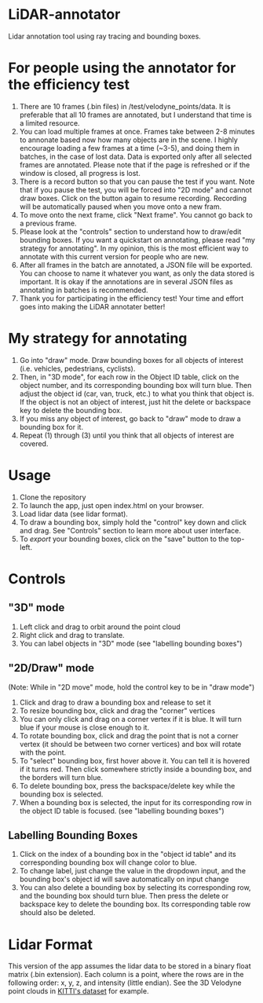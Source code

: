 # LiDAR-annotator
Lidar annotation tool using ray tracing and bounding boxes.

# For people using the annotator for the efficiency test
1. There are 10 frames (.bin files) in /test/velodyne_points/data. It is preferable that all 10 frames are annotated, but I understand that time is a limited resource. 
2. You can load multiple frames at once. Frames take between 2-8 minutes to annonate based now how many objects are in the scene. I highly encourage loading a few frames at a time (~3-5), and doing them in batches, in the case of lost data. Data is exported only after all selected frames are annotated. Please note that if the page is refreshed or if the window is closed, all progress is lost. 
3. There is a record button so that you can pause the test if you want. Note that if you pause the test, you will be forced into "2D mode" and cannot draw boxes. Click on the button again to resume recording. Recording will be automatically paused when you move onto a new fram. 
4. To move onto the next frame, click "Next frame". You cannot go back to a previous frame.
5. Please look at the "controls" section to understand how to draw/edit bounding boxes. If you want a quickstart on annotating, please read "my strategy for annotating". In my opinion, this is the most efficient way to annotate with this current version for people who are new. 
6. After all frames in the batch are annotated, a JSON file will be exported. You can choose to name it whatever you want, as only the data stored is important. It is okay if the annotations are in several JSON files as annotating in batches is recommended. 
7. Thank you for participating in the efficiency test! Your time and effort goes into making the LiDAR annotater better!


# My strategy for annotating
1. Go into "draw" mode. Draw bounding boxes for all objects of interest (i.e. vehicles, pedestrians, cyclists). 
2. Then, in "3D mode", for each row in the Object ID table, click on the object number, and its corresponding bounding box will turn blue. Then adjust the object id (car, van, truck, etc.) to what you think that object is. If the object is not an object of interest, just hit the delete or backspace key to delete the bounding box. 
3. If you miss any object of interest, go back to "draw" mode to draw a bounding box for it.
4. Repeat (1) through (3) until you think that all objects of interest are covered.

# Usage
1. Clone the repository
2. To launch the app, just open index.html on your browser.
3. Load lidar data (see lidar format). 
4. To draw a bounding box, simply hold the "control" key down and click and drag. See "Controls" section to learn more about user interface. 
5. To *export* your bounding boxes, click on the "save" button to the top-left.

# Controls
## "3D" mode
1. Left click and drag to orbit around the point cloud
2. Right click and drag to translate.
3. You can label objects in "3D" mode (see "labelling bounding boxes")

## "2D/Draw" mode
(Note: While in "2D move" mode, hold the control key to be in "draw mode")
1. Click and drag to draw a bounding box and release to set it
2. To resize bounding box, click and drag the "corner" vertices
3. You can only click and drag on a corner vertex if it is blue. It will turn blue if your mouse is close enough to it. 
3. To rotate bounding box, click and drag the point that is not a corner vertex (it should be between two corner vertices) and box will rotate with the point. 
4. To "select" bounding box, first hover above it. You can tell it is hovered if it turns red. Then click somewhere strictly inside a bounding box, and the borders will turn blue. 
5. To delete bounding box, press the backspace/delete key while the bounding box is selected. 
6. When a bounding box is selected, the input for its corresponding row in the object ID table is focused. (see "labelling bounding boxes")

## Labelling Bounding Boxes
1. Click on the index of a bounding box in the "object id table" and its corresponding bounding box will change color to blue.
2. To change label, just change the value in the dropdown input, and the bounding box's object id will save automatically on input change
3. You can also delete a bounding box by selecting its corresponding row, and the bounding box should turn blue. Then press the delete or backspace key to delete the bounding box. Its corresponding table row should also be deleted. 

# Lidar Format
This version of the app assumes the lidar data to be stored in a binary float matrix (.bin extension). 
Each column is a point, where the rows are in the following order: x, y, z, and intensity (little endian).
See the 3D Velodyne point clouds in [KITTI's dataset](http://www.cvlibs.net/datasets/kitti/raw_data.php) for example. 
